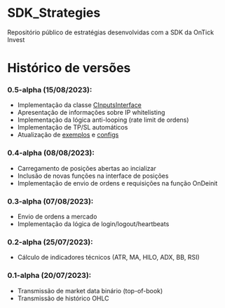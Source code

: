 # SDK_Strategies
Repositório público de estratégias desenvolvidas com a SDK da OnTick Invest

# Histórico de versões

### 0.5-alpha (15/08/2023):
- Implementação da classe [CInputsInterface](docs/includes/inputs_interface.hpp)
- Apresentação de informações sobre IP whitelisting
- Implementação da lógica anti-looping (rate limit de ordens)
- Implementação de TP/SL automáticos
- Atualização de [exemplos](examples) e [configs](configs/configs.json)

### 0.4-alpha (08/08/2023):
- Carregamento de posições abertas ao incializar
- Inclusão de novas funções na interface de posições
- Implementação de envio de ordens e requisições na função OnDeinit

### 0.3-alpha (07/08/2023):
- Envio de ordens a mercado
- Implementação da lógica de login/logout/heartbeats

### 0.2-alpha (25/07/2023):
- Cálculo de indicadores técnicos (ATR, MA, HILO, ADX, BB, RSI)

### 0.1-alpha (20/07/2023):
- Transmissão de market data binário (top-of-book)
- Transmissão de histórico OHLC
